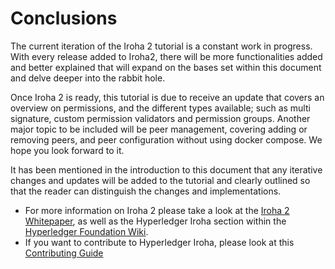 # Conclusions

The current iteration of the Iroha 2 tutorial is a constant work in progress. With every release added to Iroha2, there will be more functionalities added and better explained that will expand on the bases set within this document and delve deeper into the rabbit hole.

Once Iroha 2 is ready, this tutorial is due to receive an update that covers an overview on permissions, and the different types available; such as multi signature, custom permission validators and permission groups. Another major topic to be included will be peer management, covering adding or removing peers, and peer configuration without using docker compose. We hope you look forward to it.

It has been mentioned in the introduction to this document that any iterative changes and updates will be added to the tutorial and clearly outlined so that the reader can distinguish the changes and implementations.

- For more information on Iroha 2 please take a look at the [Iroha 2 Whitepaper](https://github.com/hyperledger/iroha/blob/2.0.0-pre.1.rc.1/docs/source/iroha_2_whitepaper.md), as well as the Hyperledger Iroha section within the [Hyperledger Foundation Wiki](https://wiki.hyperledger.org/display/iroha).
- If you want to contribute to Hyperledger Iroha, please look at this [Contributing Guide](https://github.com/hyperledger/iroha/blob/iroha2-dev/CONTRIBUTING.md)
